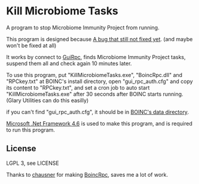 # Kill Microbiome Tasks

A program to stop Microbiome Immunity Project from running.

This program is designed because [A bug that still not fixed yet](https://www.worldcommunitygrid.org/forums/wcg/viewthread_thread,40708). (and maybe won't be fixed at all)

It works by connect to [GuiRpc](https://boinc.berkeley.edu/trac/wiki/GuiRpc), finds Microbiome Immunity Project tasks, suspend them all and check again 10 minutes later.

To use this program, put "KillMicrobiomeTasks.exe", "BoincRpc.dll" and "RPCkey.txt" at BOINC's install directory, open "gui_rpc_auth.cfg" and copy its content to "RPCkey.txt", and set a cron job to auto start "KillMicrobiomeTasks.exe" after 30 seconds after BOINC starts running. (Glary Utilities can do this easilly)

if you can't find "gui_rpc_auth.cfg", it should be in [BOINC's data directory](https://boinc.berkeley.edu/wiki/BOINC_Data_directory).

[Microsoft .Net Framework 4.6](https://www.microsoft.com/en-us/download/details.aspx?id=48137) is used to make this program, and is required to run this program.

License
-------
LGPL 3, see LICENSE

Thanks to [chausner](https://github.com/chausner) for making [BoincRpc](https://github.com/chausner/BoincRpc), saves me a lot of work.